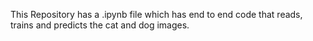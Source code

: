 This Repository has a .ipynb file which has end to end code that reads, trains and predicts the cat and dog images.


